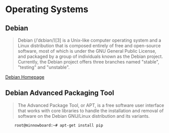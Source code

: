Operating Systems
==

## Debian

> Debian (/ˈdɛbiən/)[3] is a Unix-like computer operating system and a Linux
> distribution that is composed entirely of free and open-source software,
> most of which is under the GNU General Public License, and packaged by a
> group of individuals known as the Debian project. Currently, the Debian
> project offers three branches named "stable", "testing" and "unstable".

[Debian Homepage](https://www.debian.org/)

## Debian Advanced Packaging Tool

> The Advanced Package Tool, or APT, is a free software user interface that
> works with core libraries to handle the installation and removal of software
> on the Debian GNU/Linux distribution and its variants.

```sh
    root@minnowboard:~# apt-get install pip
```
